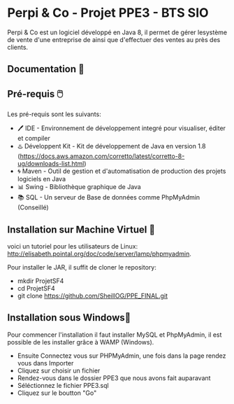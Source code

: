 # Perpi & Co - Projet PPE3 - BTS SIO

Perpi & Co est un logiciel développé en Java 8, il permet de gérer lesystème de vente d'une entreprise de  ainsi que d'effectuer des ventes au près des clients.

## Documentation 📕

## Pré-requis 🖱️

Les pré-requis sont les suivants:

- 🖊️ IDE - Environnement de développement integré pour visualiser, éditer et compiler
- ♨️ Développent Kit - Kit de développement de Java en version 1.8  (https://docs.aws.amazon.com/corretto/latest/corretto-8-ug/downloads-list.html)
- 🌀 Maven - Outil de gestion et d'automatisation de production des projets logiciels en Java  
- 📊 Swing - Bibliothèque graphique de Java
- 📚 SQL - Un serveur de Base de données comme PhpMyAdmin (Conseillé)


## Installation sur Machine Virtuel 📁

voici un tutoriel pour les utilisateurs de Linux:
http://elisabeth.pointal.org/doc/code/server/lamp/phpmyadmin.

Pour installer le JAR, il suffit de cloner le repository:

  - mkdir ProjetSF4
  - cd ProjetSF4
  - git clone https://github.com/SheillOG/PPE_FINAL.git


## Installation sous Windows📁

Pour commencer l'installation il faut installer MySQL et PhpMyAdmin, il est possible de les installer grâce à WAMP (Windows).

- Ensuite Connectez vous sur PHPMyAdmin, une fois dans la page rendez vous dans Importer
- Cliquez sur choisir un fichier 
- Rendez-vous dans le dossier PPE3 que nous avons fait auparavant
- Séléctionnez le fichier PPE3.sql
- Cliquez sur le boutton "Go"
